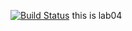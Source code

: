 [![Build Status](https://travis-ci.com/AntonGrigorev/lab04.svg?branch=master)](https://travis-ci.com/AntonGrigorev/lab04)
 this is lab04
